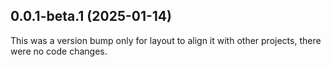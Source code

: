 ## 0.0.1-beta.1 (2025-01-14)

This was a version bump only for layout to align it with other projects, there were no code changes.